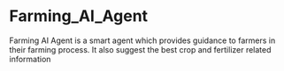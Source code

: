 # Farming_AI_Agent
Farming AI Agent is a smart agent which provides guidance to farmers in their farming process. It also suggest the best crop and fertilizer related information
